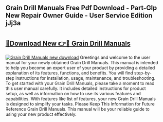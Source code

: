 ## Grain Drill Manuals Free Pdf Download - Part-Glp New Repair Owner Guide - User Service Edition jJj3a

# <h2><a href="http://bc47997.oget.top/?id=Grain+Drill+Manuals">🔗Download New 👉🔴 Grain Drill Manuals</a></h2>

[![Grain Drill Manuals new download](https://i.imgur.com/5g1atiW.png)](http://bc47997.oget.top/?id=Grain+Drill+Manuals)
Greetings and welcome to the user manual for your newly obtained Grain Drill Manuals. This manual is intended to help you become an expert user of your product by providing a detailed explanation of its features, functions, and benefits. You will find step-by-step instructions for installation, usage, maintenance, and troubleshooting. To get started with your Grain Drill Manuals, please take a moment to read this user manual carefully. It includes detailed instructions for product setup, as well as information on how to use its various features and capabilities. With features like list of features, your new Grain Drill Manuals is designed to simplify your tasks. Please Keep This Information for Future Reference Grain Drill Manuals. This manual will be your reliable guide to using your new product effectively.
